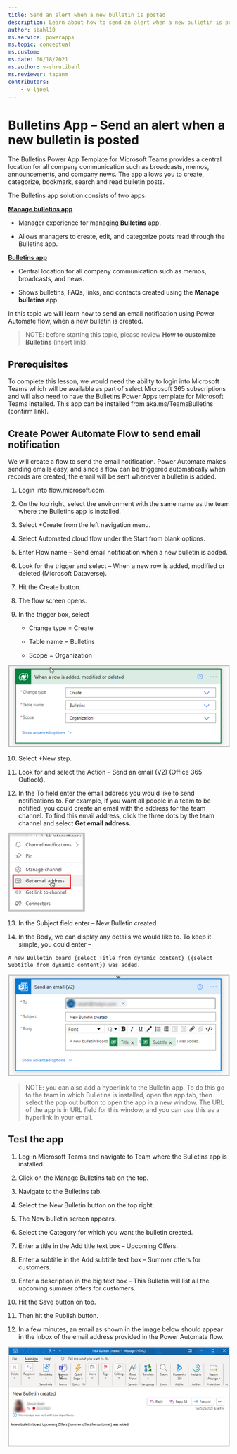 ```yaml
---
title: Send an alert when a new bulletin is posted
description: Learn about how to send an alert when a new bulletin is posted
author: sbahl10
ms.service: powerapps
ms.topic: conceptual
ms.custom: 
ms.date: 06/18/2021
ms.author: v-shrutibahl
ms.reviewer: tapanm
contributors:
    - v-ljoel
---
```


# Bulletins App – Send an alert when a new bulletin is posted

The Bulletins Power App Template for Microsoft Teams provides a central location for all company communication such as broadcasts, memos, announcements, and company news. The app allows you to create, categorize, bookmark, search and read bulletin posts.

The Bulletins app solution consists of two apps:

[**Manage bulletins app**](https://docs.microsoft.com/en-us/powerapps/teams/bulletins#manage-bulletins-app)

-   Manager experience for managing **Bulletins** app.

-   Allows managers to create, edit, and categorize posts read through the Bulletins app.

[**Bulletins app**](https://docs.microsoft.com/en-us/powerapps/teams/bulletins#bulletins-app)

-   Central location for all company communication such as memos, broadcasts, and news.
    
-   Shows bulletins, FAQs, links, and contacts created using the **Manage bulletins** app.

In this topic we will learn how to send an email notification using Power Automate flow, when a new bulletin is created.

> NOTE: before starting this topic, please review **How to customize Bulletins** (insert link).

## Prerequisites

To complete this lesson, we would need the ability to login into Microsoft Teams which will be available as part of select Microsoft 365 subscriptions and will also need to have the Bulletins Power Apps template for Microsoft Teams installed. This app can be installed from aka.ms/TeamsBulletins (confirm link).

## Create Power Automate Flow to send email notification

We will create a flow to send the email notification. Power Automate makes sending emails easy, and since a flow can be triggered automatically when
records are created, the email will be sent whenever a bulletin is added.

1.  Login into flow.microsoft.com.

2.  On the top right, select the environment with the same name as the team where the Bulletins app is installed.
    
3.  Select +Create from the left navigation menu.

4.  Select Automated cloud flow under the Start from blank options.

5.  Enter Flow name – Send email notification when a new bulletin is added.

6.  Look for the trigger and select – When a new row is added, modified or deleted (Microsoft Dataverse).
    
7.  Hit the Create button.

8.  The flow screen opens.

9. In the trigger box, select

   - Change type = Create

   - Table name = Bulletins

   - Scope = Organization

![](media/new-bulletin-alert/bulletin-alert-flow-trigger.png)

10. Select +New step.

11. Look for and select the Action – Send an email (V2) (Office 365 Outlook).

12. In the To field enter the email address you would like to send notifications to. For example, if you want all people in a team to be notified, you could create an email with the address for the team channel. To find this email address, click the three dots by the team channel and select **Get email
    address.** 

![Get Team Channel's email address](media/new-bulletin-alert/get-email-address.png "Get Team Channel's email address")

13. In the Subject field enter – New Bulletin created

14. In the Body, we can display any details we would like to. To keep it simple, you could enter –

```
A new Bulletin board {select Title from dynamic content} ({select Subtitle from dynamic content}) was added.
```

![Send email flow step](media/new-bulletin-alert/send-email-flow-step.png "Send email flow step")

>   NOTE: you can also add a hyperlink to the Bulletin app. To do this go to the team in which Bulletins is installed, open the app tab, then select the pop
>   out button to open the app in a new window. The URL of the app is in URL field for this window, and you can use this as a hyperlink in your email.

## Test the app

1.  Log in Microsoft Teams and navigate to Team where the Bulletins app is installed.
    
2.  Click on the Manage Bulletins tab on the top.

3.  Navigate to the Bulletins tab.

4.  Select the New Bulletin button on the top right.

5.  The New bulletin screen appears.

6.  Select the Category for which you want the bulletin created.

7.  Enter a title in the Add title text box – Upcoming Offers.

8.  Enter a subtitle in the Add subtitle text box – Summer offers for customers.

9.  Enter a description in the big text box – This Bulletin will list all the upcoming summer offers for customers.
    
10. Hit the Save button on top.

11. Then hit the Publish button.

12.  In a few minutes, an email as shown in the image below should appear in the inbox of the email address provided in the Power Automate flow.

![New Bulletin Email alert screenshot](media/new-bulletin-alert/new-bulletin-email-screenshot.png "New Bulletin Email alert screenshot")
